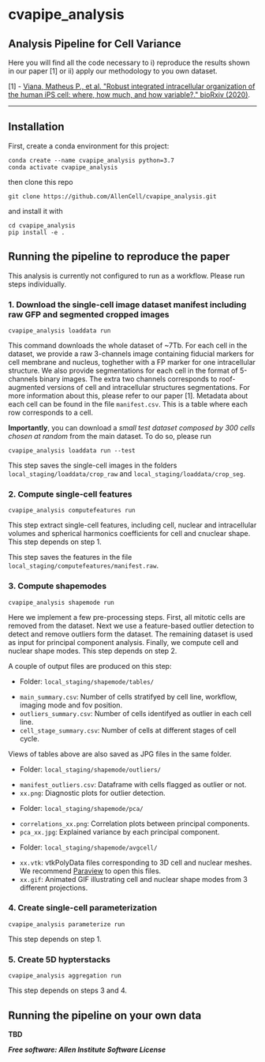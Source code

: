 # cvapipe_analysis

## Analysis Pipeline for Cell Variance

Here you will find all the code necessary to i) reproduce the results shown in our paper [1] or ii) apply our methodology to you own dataset.

[1] - [Viana, Matheus P., et al. "Robust integrated intracellular organization of the human iPS cell: where, how much, and how variable?." bioRxiv (2020)](https://www.biorxiv.org/content/10.1101/2020.12.08.415562v1).

---

## Installation

First, create a conda environment for this project:

```
conda create --name cvapipe_analysis python=3.7
conda activate cvapipe_analysis
```

then clone this repo

```
git clone https://github.com/AllenCell/cvapipe_analysis.git
```

and install it with

```
cd cvapipe_analysis
pip install -e .
```

## Running the pipeline to reproduce the paper

This analysis is currently not configured to run as a workflow. Please run steps individually.

### 1. Download the single-cell image dataset manifest including raw GFP and segmented cropped images
```
cvapipe_analysis loaddata run
```

This command downloads the whole dataset of ~7Tb. For each cell in the dataset, we provide a raw 3-channels image containing fiducial markers for cell membrane and nucleus, toghether with a FP marker for one intracellular structure. We also provide segmentations for each cell in the format of 5-channels binary images. The extra two channels corresponds to roof-augmented versions of cell and intracellular structures segmentations. For more information about this, please refer to our paper [1]. Metadata about each cell can be found in the file `manifest.csv`. This is a table where each row corresponds to a cell.

**Importantly**, you can download a *small test dataset composed by 300 cells chosen at random* from the main dataset. To do so, please run

```
cvapipe_analysis loaddata run --test
```

This step saves the single-cell images in the folders `local_staging/loaddata/crop_raw` and `local_staging/loaddata/crop_seg`.

### 2. Compute single-cell features
```
cvapipe_analysis computefeatures run
```

This step extract single-cell features, including cell, nuclear and intracellular volumes and spherical harmonics coefficients for cell and cnuclear shape. This step depends on step 1.

This step saves the features in the file `local_staging/computefeatures/manifest.raw`.

### 3. Compute shapemodes
```
cvapipe_analysis shapemode run
```

Here we implement a few pre-processing steps. First, all mitotic cells are removed from the dataset. Next we use a feature-based outlier detection to detect and remove outliers form the dataset. The remaining dataset is used as input for principal component analysis. Finally, we compute cell and nuclear shape modes. This step depends on step 2.

A couple of output files are produced on this step:

* Folder: `local_staging/shapemode/tables/`

- `main_summary.csv`: Number of cells stratifyed by cell line, workflow, imaging mode and fov position.
- `outliers_summary.csv`: Number of cells identifyed as outlier in each cell line.
- `cell_stage_summary.csv`: Number of cells at different stages of cell cycle.

Views of tables above are also saved as JPG files in the same folder.

* Folder: `local_staging/shapemode/outliers/`

- `manifest_outliers.csv`: Dataframe with cells flagged as outlier or not.
- `xx.png`: Diagnostic plots for outlier detection.

* Folder: `local_staging/shapemode/pca/`

- `correlations_xx.png`: Correlation plots between principal components.
- `pca_xx.jpg`: Explained variance by each principal component.

* Folder: `local_staging/shapemode/avgcell/`

- `xx.vtk`: vtkPolyData files corresponding to 3D cell and nuclear meshes. We recommend [Paraview](paraview.org) to open this files.
- `xx.gif`: Animated GIF illustrating cell and nuclear shape modes from 3 different projections.

### 4. Create single-cell parameterization
```
cvapipe_analysis parameterize run
```

This step depends on step 1.

### 5. Create 5D hypterstacks
```
cvapipe_analysis aggregation run
```

This step depends on steps 3 and 4.

## Running the pipeline on your own data

**TBD**

***Free software: Allen Institute Software License***

